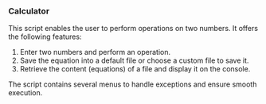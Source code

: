 ### Calculator

This script enables the user to perform operations on two numbers. It offers the following features:

1. Enter two numbers and perform an operation.
2. Save the equation into a default file or choose a custom file to save it.
3. Retrieve the content (equations) of a file and display it on the console.

The script contains several menus to handle exceptions and ensure smooth execution.

